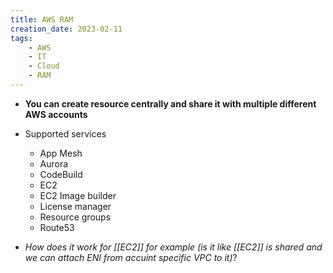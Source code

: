 ```yaml
---
title: AWS RAM
creation_date: 2023-02-11
tags:
	- AWS
	- IT
	- Cloud
	- RAM
---
```

- **You can create resource centrally and share it with multiple different AWS accounts**
- Supported services
    - App Mesh
    - Aurora
    - CodeBuild
    - EC2
    - EC2 Image builder
    - License manager
    - Resource groups
    - Route53


- *How does it work for [[EC2]] for example (is it like [[EC2]] is shared and we can attach ENI from accuint specific VPC to it)*?
